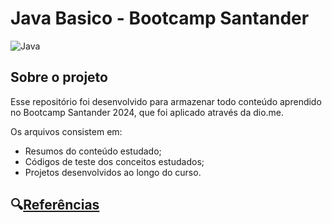 # Java Basico - Bootcamp Santander 

![Java](https://img.shields.io/badge/java-%23ED8B00.svg?style=for-the-badge&logo=openjdk&logoColor=white)
## Sobre o projeto
Esse repositório foi desenvolvido para armazenar todo conteúdo aprendido no Bootcamp Santander 2024, que foi aplicado através da dio.me.

Os arquivos consistem em:
- Resumos do conteúdo estudado;
- Códigos de teste dos conceitos estudados;
- Projetos desenvolvidos ao longo do curso.

## :mag:[Referências](https://github.com/NayaraBatistaSilva/dio-java-basico/blob/main/Referencias.md)





